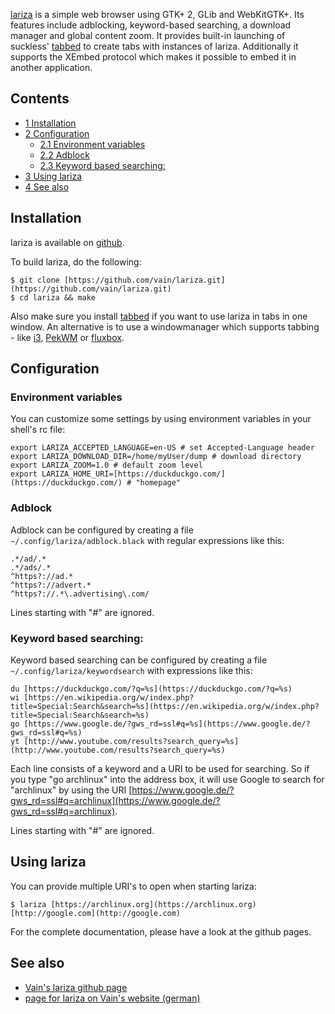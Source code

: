 [lariza](https://github.com/vain/lariza/) is a simple web browser using GTK+ 2, GLib and WebKitGTK+. Its features include adblocking, keyword-based searching, a download manager and global content zoom. It provides built-in launching of suckless' [tabbed](https://www.archlinux.org/packages/?name=tabbed) to create tabs with instances of lariza. Additionally it supports the XEmbed protocol which makes it possible to embed it in another application.

## Contents

*   [1 Installation](#Installation)
*   [2 Configuration](#Configuration)
    *   [2.1 Environment variables](#Environment_variables)
    *   [2.2 Adblock](#Adblock)
    *   [2.3 Keyword based searching:](#Keyword_based_searching:)
*   [3 Using lariza](#Using_lariza)
*   [4 See also](#See_also)

## Installation

lariza is available on [github](https://github.com/vain/lariza/).

To build lariza, do the following:

```
$ git clone [https://github.com/vain/lariza.git](https://github.com/vain/lariza.git)
$ cd lariza && make

```

Also make sure you install [tabbed](https://www.archlinux.org/packages/?name=tabbed) if you want to use lariza in tabs in one window. An alternative is to use a windowmanager which supports tabbing - like [i3](/index.php/I3 "I3"), [PekWM](/index.php/PekWM "PekWM") or [fluxbox](/index.php/Fluxbox "Fluxbox").

## Configuration

### Environment variables

You can customize some settings by using environment variables in your shell's rc file:

```
export LARIZA_ACCEPTED_LANGUAGE=en-US # set Accepted-Language header
export LARIZA_DOWNLOAD_DIR=/home/myUser/dump # download directory
export LARIZA_ZOOM=1.0 # default zoom level
export LARIZA_HOME_URI=[https://duckduckgo.com/](https://duckduckgo.com/) # "homepage"

```

### Adblock

Adblock can be configured by creating a file `~/.config/lariza/adblock.black` with regular expressions like this:

```
.*/ad/.*
.*/ads/.*
^https?://ad.*
^https?://advert.*
^https?://.*\.advertising\.com/

```

Lines starting with "#" are ignored.

### Keyword based searching:

Keyword based searching can be configured by creating a file `~/.config/lariza/keywordsearch` with expressions like this:

```
du [https://duckduckgo.com/?q=%s](https://duckduckgo.com/?q=%s)
wi [https://en.wikipedia.org/w/index.php?title=Special:Search&search=%s](https://en.wikipedia.org/w/index.php?title=Special:Search&search=%s)
go [https://www.google.de/?gws_rd=ssl#q=%s](https://www.google.de/?gws_rd=ssl#q=%s)
yt [http://www.youtube.com/results?search_query=%s](http://www.youtube.com/results?search_query=%s)

```

Each line consists of a keyword and a URI to be used for searching. So if you type "go archlinux" into the address box, it will use Google to search for "archlinux" by using the URI [https://www.google.de/?gws_rd=ssl#q=archlinux](https://www.google.de/?gws_rd=ssl#q=archlinux).

Lines starting with "#" are ignored.

## Using lariza

You can provide multiple URI's to open when starting lariza:

```
$ lariza [https://archlinux.org](https://archlinux.org) [http://google.com](http://google.com)

```

For the complete documentation, please have a look at the github pages.

## See also

*   [Vain's lariza github page](https://github.com/vain/lariza)
*   [page for lariza on Vain's website (german)](http://uninformativ.de/projects/?q=lariza)